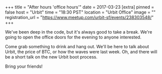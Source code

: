 
+++
title = "After hours 'office hours'"
date = 2017-03-23
[extra]
pinned = false
host = "Urbit"
time = "18:30 PST"
location = "Urbit Office"
image = ""
registration_url = "https://www.meetup.com/urbit-sf/events/238303548/"
+++

We've been deep in the code, but it's always good to take a break. We're going to open the office doors for the evening to anyone interested.

Come grab something to drink and hang out. We'll be here to talk about Urbit, the price of BTC, or how the waves were last week. Oh, and there will be a short talk on the new Urbit boot process.

Bring your friends! 

